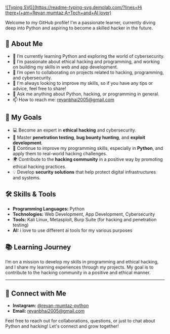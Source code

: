 [![Typing SVG](https://readme-typing-svg.demolab.com/?lines=Hi there+I+am+Reyan mumtaz;A+Tech+and+AI lover)](https://git.io/typing-svg)

Welcome to my GitHub profile! I'm a passionate learner, currently diving deep into Python and aspiring to become a skilled hacker in the future.

## 🚀 About Me
- 🔭 I’m currently learning Python and exploring the world of cybersecurity.
- 🌱 I’m passionate about ethical hacking and programming, and working on building my skills in web and app development.
- 👯 I’m open to collaborating on projects related to hacking, programming, and cybersecurity.
- 🤔 I'm always looking to improve my skills, so if you have any tips or advice, feel free to share!
- 💬 Ask me anything about Python, hacking, or programming in general.
- 📫 How to reach me: [reyanbhai2005@gmail.com](mailto:reyanbhai2005@gmail.com)

## 🎯 My Goals
- 💻 Become an expert in **ethical hacking** and cybersecurity.
- 🚀 Master **penetration testing**, **bug bounty hunting**, and **exploit development**.
- 🧠 Continue to improve my programming skills, especially in **Python**, and apply them to real-world hacking challenges.
- 🌍 Contribute to the **hacking community** in a positive way by promoting ethical hacking practices.
- 💡 Develop **security solutions** that help protect digital infrastructures and systems.

## 🛠️ Skills & Tools
- **Programming Languages:** Python
- **Technologies:** Web Development, App Development, Cybersecurity
- **Tools:** Kali Linux, Metasploit, Burp Suite (for hacking and penetration testing)
- **AI:** i love to use different ai tools for my various purposes

## 📚 Learning Journey
I’m on a mission to develop my skills in programming and ethical hacking, and I share my learning experiences through my projects. My goal is to contribute to the hacking community in a positive and ethical manner.

---

## 📱 Connect with Me
- **Instagram:** [@reyan-mumtaz-python](https://www.instagram.com/reyan_mumtaz_python)
- **Email:** [reyanbhai2005@gmail.com](mailto:reyanbhai2005@gmail.com)

Feel free to reach out for collaborations, questions, or just to chat about Python and hacking! Let's connect and grow together!
